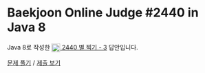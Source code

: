 # Baekjoon Online Judge #2440 in Java 8
Java 8로 작성한 [<img src="https://static.solved.ac/tier_small/2.svg" height="20" align="center">
2440 별 찍기 - 3](https://www.acmicpc.net/problem/2440) 답안입니다.

[문제 풀기](https://www.acmicpc.net/problem/2440) /
[제출 보기](https://www.acmicpc.net/source/87233047)
